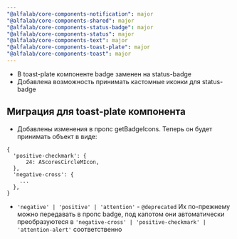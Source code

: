 ```yaml
---
"@alfalab/core-components-notification": major
"@alfalab/core-components-shared": major
"@alfalab/core-components-status-badge": major
"@alfalab/core-components-status": major
"@alfalab/core-components-text": major
"@alfalab/core-components-toast-plate": major
"@alfalab/core-components-toast": major
---
```


- В toast-plate компоненте badge заменен на status-badge
- Добавлена возможность принимать кастомные иконки для status-badge

## Миграция для toast-plate компонента

- Добавлены изменения в пропс getBadgeIcons. Теперь он будет принимать объект в виде: 
```
{
  'positive-checkmark': {
      24: AScoresCircleMIcon,
  },
  'negative-cross': {
    ...
  },
}
```

- `'negative' | 'positive' | 'attention'` - `@deprеcated`
  Их по-прежнему можно передавать в пропс badge, под капотом они автоматически преобразуютеся в `'negative-cross' | 'positive-checkmark' | 'attention-alert'` соответственно
